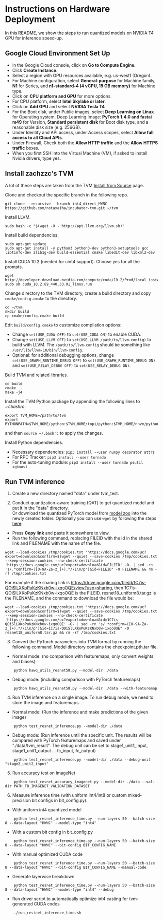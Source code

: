 # Instructions on Hardware Deployment
In this README, we show the steps to run quantized models on NVIDIA T4 GPU for inference speed-up.
## Google Cloud Environment Set Up

* In the Google Cloud console, click on **Go to Compute Engine**.
* Click **Create Instance**.
* Select a region with GPU resources available, e.g. us-west1 (Oregon).
* For Machine configuration, select **General-purpose** for Machine family, **N1** for Series, and **n1-standard-4 (4 vCPU, 15 GB memory)** for Machine type.
* Click on **CPU platform and GPU** for more options.
* For CPU platform, select **Intel Skylake or later**.
* Click on **Add GPU** and select **NVIDIA Tesla T4**
* For the Boot disk, under Public images, select **Deep Learning on Linux** for Operating system, Deep Learning Image: **PyTorch 1.4.0 and fastai m49** for Version, **Standard persistent disk** for Boot disk type, and a reasonable disk size (e.g. 256GB).
* Under Identity and API access, under Access scopes, select **Allow full access to all Cloud APIs**.
* Under Firewall, Check both the **Allow HTTP traffic** and the **Allow HTTPS traffic** boxes.
* When you first SSH into the Virtual Machine (VM), if asked to install Nvidia drivers, type yes.

## Install zachzzc's TVM

A lot of these steps are taken from the TVM [Install from Source](https://tvm.apache.org/docs/install/from_source.html) page.

Clone and checkout the specific branch in the following repo.

    git clone --recursive --branch int4_direct_HWNC https://github.com/notaxaiha/incubator-tvm.git ~/tvm

Install LLVM.

    sudo bash -c "$(wget -O - http://apt.llvm.org/llvm.sh)"

Install build dependencies.

    sudo apt-get update
    sudo apt-get install -y python3 python3-dev python3-setuptools gcc libtinfo-dev zlib1g-dev build-essential cmake libedit-dev libxml2-dev

Install CUDA 10.2 (needed for uint4 support). Choose yes for all the prompts.

    wget http://developer.download.nvidia.com/compute/cuda/10.2/Prod/local_installers/cuda_10.2.89_440.33.01_linux.run
    sudo sh cuda_10.2.89_440.33.01_linux.run

Change directory to the TVM directory, create a build directory and copy `cmake/config.cmake` to the directory.

    cd ~/tvm
    mkdir build
    cp cmake/config.cmake build

Edit `build/config.cmake` to customize compilation options:

* Change `set(USE_CUDA OFF)` to `set(USE_CUDA ON)` to enable CUDA.
* Change `set(USE_LLVM OFF)` to `set(USE_LLVM /path/to/llvm-config)` to build with LLVM. The `/path/to/llvm-config` should be something like `/usr/lib/llvm-10/bin/llvm-config`.
* Optional: for additional debugging options, change `set(USE_GRAPH_RUNTIME_DEBUG OFF)` to `set(USE_GRAPH_RUNTIME_DEBUG ON)` and `set(USE_RELAY_DEBUG OFF)` to `set(USE_RELAY_DEBUG ON)`.

Build TVM and related libraries.

    cd build
    cmake ..
    make -j4

Install the TVM Python package by appending the following lines to *~/.bashrc*:

    export TVM_HOME=/path/to/tvm
    export PYTHONPATH=$TVM_HOME/python:$TVM_HOME/topi/python:$TVM_HOME/nnvm/python:${PYTHONPATH}

and then `source ~/.bashrc` to apply the changes.

Install Python dependencies.
* Necessary dependencies: `pip3 install --user numpy decorator attrs`
* For RPC Tracker: `pip3 install --user tornado`
* For the auto-tuning module: `pip3 install --user tornado psutil xgboost`


## Run TVM inference
1. Create a new directory named "data" under tvm_test.

2. Conduct quantization-aware training (QAT) to get quantized model and put it in the "data" directory. \
Or download the quantized PyTorch model from [model zoo](../model_zoo.md) into the newly created folder. 
Optionally you can use `wget` by following the steps [here](https://medium.com/@acpanjan/download-google-drive-files-using-wget-3c2c025a8b99):
* Press **Copy link** and paste it somewhere to view.
* Run the following command, replacing FILEID with the id in the shared link and FILENAME with the name of the file.
~~~~
wget --load-cookies /tmp/cookies.txt "https://docs.google.com/uc?export=download&confirm=$(wget --quiet --save-cookies /tmp/cookies.txt --keep-session-cookies --no-check-certificate 'https://docs.google.com/uc?export=download&id=FILEID' -O- | sed -rn 's/.*confirm=([0-9A-Za-z_]+).*/\1\n/p')&id=FILEID" -O FILENAME && rm -rf /tmp/cookies.txt
~~~~
For example if the sharing link is https://drive.google.com/file/d/1C7is-QOiSlLXKoPuKzKNxb0w-ixqoOQE/view?usp=sharing, then 1C7is-QOiSlLXKoPuKzKNxb0w-ixqoOQE is the FILEID, resnet18_uniform8.tar.gz is the FILENAME, and the command to download the file would be:
~~~~
wget --load-cookies /tmp/cookies.txt "https://docs.google.com/uc?export=download&confirm=$(wget --quiet --save-cookies /tmp/cookies.txt --keep-session-cookies --no-check-certificate 'https://docs.google.com/uc?export=download&id=1C7is-QOiSlLXKoPuKzKNxb0w-ixqoOQE' -O- | sed -rn 's/.*confirm=([0-9A-Za-z_]+).*/\1\n/p')&id=1C7is-QOiSlLXKoPuKzKNxb0w-ixqoOQE" -O resnet18_uniform8.tar.gz && rm -rf /tmp/cookies.txt
~~~~

3. Convert the PyTorch parameters into TVM format by running the following command. Model directory contains the checkpoint.pth.tar file.
* Normal mode: (no comparison with featuremaps, only convert weights and biases)
~~~~
    python hawq_utils_resnet50.py --model-dir ./data
~~~~
* Debug mode: (including comparison with PyTorch featuremaps)
~~~~
    python hawq_utils_resnet50.py --model-dir ./data --with-featuremap
~~~~

4. Run TVM inference on a single image. To run debug mode, we need to store the image and featuremaps.
* Normal mode: (Run the inference and make predictions of the given image)
~~~~
    python test_resnet_inference.py --model-dir ./data
~~~~
* Debug mode: (Run inference until the specific unit. The results will be compared with PyTorch featuremaps and saved under "./data/tvm_result". The debug unit can be set to stage1_unit1_input, stage1_unit1_output ... fc_input, fc_output)
~~~~
    python test_resnet_inference.py --model-dir ./data --debug-unit "stage2_unit2_input"
~~~~

5. Run accuracy test on ImageNet
~~~~
    python test_resnet_accuracy_imagenet.py --model-dir ./data --val-dir PATH_TO_IMAGENET_VALIDATION_DATASET
~~~~

6. Measure inference time (with uniform int4/int8 or custom mixed-precision bit configs in bit_config.py).
- With uniform int4 quantized model
~~~~
    python test_resnet_inference_time.py --num-layers 50 --batch-size 8 --data-layout "HWNC" --model-type "int4"
~~~~
- With a custom bit config in bit_config.py
~~~~
    python test_resnet_inference_time.py --num-layers 50 --batch-size 8 --data-layout "HWNC" --bit-config BIT_CONFIG_NAME
~~~~
- With manual optimized CUDA code
~~~~
    python test_resnet_inference_time.py --num-layers 50 --batch-size 8 --data-layout "HWNC" --bit-config BIT_CONFIG_NAME --manual-code
~~~~
- Generate layerwise breakdown
~~~~
    python test_resnet_inference_time.py --num-layers 50 --batch-size 8 --data-layout "HWNC" --model-type "int4" --debug
~~~~
- Run driver script to automatically optimize int4 casting for tvm-generated CUDA codes
~~~~
    ./run_restnet_inference_time.sh
~~~~


